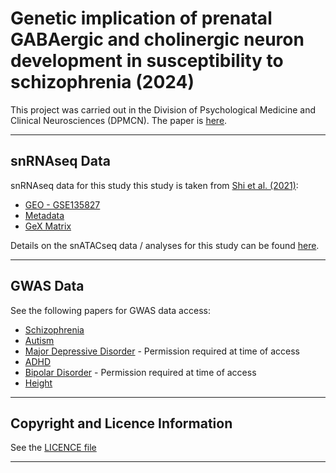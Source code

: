# Genetic implication of prenatal GABAergic and cholinergic neuron development in susceptibility to schizophrenia (2024)

This project was carried out in the Division of Psychological Medicine and Clinical Neurosciences (DPMCN). The paper is [here](https://academic.oup.com/schizophreniabulletin/advance-article/doi/10.1093/schbul/sbae083/7692829).
***

## **snRNAseq Data**

snRNAseq data for this study this study is taken from [Shi et al. (2021)](https://www.science.org/doi/10.1126/science.abj6641):

+ [GEO - GSE135827](https://www.ncbi.nlm.nih.gov/geo/query/acc.cgi?acc=GSE135827)
+ [Metadata](https://www.science.org/doi/suppl/10.1126/science.abj6641/suppl_file/science.abj6641_tables_s2_to_s9.zip)
+ [GeX Matrix](https://ftp.ncbi.nlm.nih.gov/geo/series/GSE135nnn/GSE135827/suppl/GSE135827%5FGE%5Fmat%5Fraw%5Fcount%5Fwith%5Fweek%5Finfo%2Etxt%2Egz)

Details on the snATACseq data  / analyses for this study can be found [here](https://github.com/Dazcam/cameron_schizophr_bull_2023_snATACseq).

***

## **GWAS Data**

See the following papers for GWAS data access:

+ [Schizophrenia](https://figshare.com/ndownloader/files/28169757)
+ [Autism](https://figshare.com/ndownloader/files/28169292)
+ [Major Depressive Disorder]() - Permission required at time of access
+ [ADHD](https://figshare.com/ndownloader/files/40036684)
+ [Bipolar Disorder]() - Permission required at time of access
+ [Height](https://portals.broadinstitute.org/collaboration/giant/images/6/63/Meta-analysis_Wood_et_al%2BUKBiobank_2018.txt.gz)

***

## **Copyright and Licence Information**

See the [LICENCE file](LICENCE.md)

***
